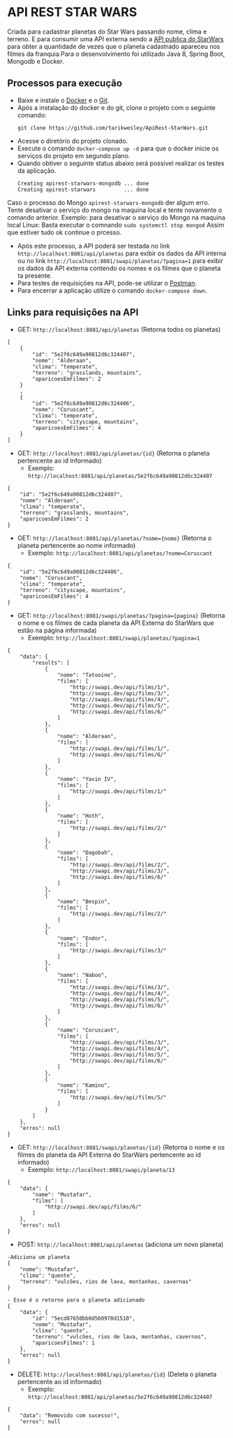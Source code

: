 # API REST STAR WARS 
Criada para cadastrar planetas do Star Wars passando nome, clima e terreno. E para consumir uma API externa sendo a [API publica do StarWars](https://swapi.dev/) para obter a quantidade de vezes que o planeta cadastrado apareceu nos filmes da franquia.Para o desenvolvimento foi utilizado Java 8, Spring Boot, Mongodb e Docker.

## Processos para execução
- Baixe e instale o [Docker](https://docs.docker.com/install/) e o [Git](https://git-scm.com/downloads).
- Após a instalação do docker e do git, clone o projeto com o seguinte comando:
    ```
    git clone https://github.com/tarikwesley/ApiRest-StarWars.git
    ```
- Acesse o diretório do projeto clonado.
- Execute o comando ```docker-compose up -d``` para que o docker inicie os serviços do projeto em segundo plano.
- Quando obtiver o seguinte status abaixo será possivel realizar os testes da aplicação.
    ```
    Creating apirest-starwars-mongodb ... done
    Creating apirest-starwars         ... done
    ```
Caso o processo do Mongo ```apirest-starwars-mongodb``` der algum erro. Tente desativar o serviço do mongo na maquina local e tente novamente o comando anterior.
Exemplo: para desativar o serviço do Mongo na maquina local Linux:
Basta executar o comnando
```sudo systemctl stop mongod```
Assim que estiver tudo ok continue o prcesso.

- Após este processo, a API poderá ser testada no link ```http://localhost:8081/api/planetas``` para exibir os dados da API interna ou no link ```http://localhost:8081/swapi/planetas/?pagina=1``` para exibir os dados da API externa contendo os nomes e os filmes que o planeta ta presente.
- Para testes de requisições na API, pode-se utilizar o [Postman](https://www.getpostman.com/downloads/).
- Para encerrar a aplicação utilize o comando ```docker-compose down```.

## Links para requisições na API
- GET: ```http://localhost:8081/api/planetas``` (Retorna todos os planetas)
``` 
[
    {
        "id": "5e2f6c649a90812d6c324407",
        "nome": "Alderaan",
        "clima": "temperate",
        "terreno": "grasslands, mountains",
        "aparicoesEmFilmes": 2
    }
    ,
    {
        "id": "5e2f6c649a90812d6c324406",
        "nome": "Coruscant",
        "clima": "temperate",
        "terreno": "cityscape, mountains",
        "aparicoesEmFilmes": 4
    }
]
```
- GET: ```http://localhost:8081/api/planetas/{id}``` (Retorna o planeta pertencente ao id informado)
    - Exemplo: ```http://localhost:8081/api/planetas/5e2f6c649a90812d6c324407```
``` 
{
    "id": "5e2f6c649a90812d6c324407",
    "nome": "Alderaan",
    "clima": "temperate",
    "terreno": "grasslands, mountains",
    "aparicoesEmFilmes": 2
}
```
- GET: ```http://localhost:8081/api/planetas/?nome={nome}``` (Retorna o planeta pertencente ao nome informado)
    - Exemplo:  ```http://localhost:8081/api/planetas/?nome=Coruscant```
``` 
{
    "id": "5e2f6c649a90812d6c324406",
    "nome": "Coruscant",
    "clima": "temperate",
    "terreno": "cityscape, mountains",
    "aparicoesEmFilmes": 4
}
```
- GET: ```http://localhost:8081/swapi/planetas/?pagina={pagina}``` (Retorna o nome e os filmes de cada planeta  da API Externa do StarWars que estão na página informada)
    - Exemplo:  ```http://localhost:8081/swapi/planetas/?pagina=1```
``` 
{
    "data": {
        "results": [
            {
                "name": "Tatooine",
                "films": [
                    "http://swapi.dev/api/films/1/",
                    "http://swapi.dev/api/films/3/",
                    "http://swapi.dev/api/films/4/",
                    "http://swapi.dev/api/films/5/",
                    "http://swapi.dev/api/films/6/"
                ]
            },
            {
                "name": "Alderaan",
                "films": [
                    "http://swapi.dev/api/films/1/",
                    "http://swapi.dev/api/films/6/"
                ]
            },
            {
                "name": "Yavin IV",
                "films": [
                    "http://swapi.dev/api/films/1/"
                ]
            },
            {
                "name": "Hoth",
                "films": [
                    "http://swapi.dev/api/films/2/"
                ]
            },
            {
                "name": "Dagobah",
                "films": [
                    "http://swapi.dev/api/films/2/",
                    "http://swapi.dev/api/films/3/",
                    "http://swapi.dev/api/films/6/"
                ]
            },
            {
                "name": "Bespin",
                "films": [
                    "http://swapi.dev/api/films/2/"
                ]
            },
            {
                "name": "Endor",
                "films": [
                    "http://swapi.dev/api/films/3/"
                ]
            },
            {
                "name": "Naboo",
                "films": [
                    "http://swapi.dev/api/films/3/",
                    "http://swapi.dev/api/films/4/",
                    "http://swapi.dev/api/films/5/",
                    "http://swapi.dev/api/films/6/"
                ]
            },
            {
                "name": "Coruscant",
                "films": [
                    "http://swapi.dev/api/films/3/",
                    "http://swapi.dev/api/films/4/",
                    "http://swapi.dev/api/films/5/",
                    "http://swapi.dev/api/films/6/"
                ]
            },
            {
                "name": "Kamino",
                "films": [
                    "http://swapi.dev/api/films/5/"
                ]
            }
        ]
    },
    "erros": null
}

```
- GET: ```http://localhost:8081/swapi/planetas/{id}``` (Retorna o nome e os filmes do planeta da API Externa do StarWars pertencente ao id informado)
    - Exemplo:  ```http://localhost:8081/swapi/planeta/13```
``` 
{
    "data": {
        "name": "Mustafar",
        "films": [
            "http://swapi.dev/api/films/6/"
        ]
    },
    "erros": null
}

```
- POST: ```http://localhost:8081/api/planetas``` (adiciona um novo planeta)
```
-Adiciona um planeta
{
    "nome": "Mustafar",
    "clima": "quente",
    "terreno": "vulcões, rios de lava, montanhas, cavernas"
}

```
```
- Esse é o retorno para o planeta adicionado
{
    "data": {
        "id": "5ecd87650bb0d560970d1510",
        "nome": "Mustafar",
        "clima": "quente",
        "terreno": "vulcões, rios de lava, montanhas, cavernas",
        "aparicoesFilmes": 1
    },
    "erros": null
}
```
- DELETE: ```http://localhost:8081/api/planetas/{id}``` (Deleta o planeta pertencente ao id informado)
    - Exemplo:  ```http://localhost:8081/api/planetas/5e2f6c649a90812d6c324407```
```
{
    "data": "Removido com sucesso!",
    "erros": null
}

```
